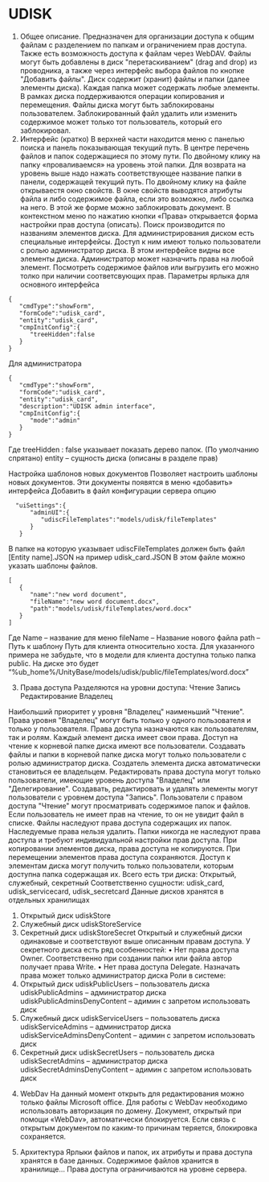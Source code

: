 # UDISK 
1. Общее описание.
Предназначен для организации доступа к общим файлам с разделением по папкам и ограничением прав доступа. 
Также есть возможность доступа к файлам через WebDAV. Файлы могут быть добавлены в диск "перетаскиванием" (drag and drop) из проводника, а также через интерфейс выбора файлов по кнопке "Добавить файлы". Диск содержит (хранит) файлы и папки (далее элементы диска). Каждая папка может содержать любые элементы. В рамках диска поддерживаются операции копирования и перемещения. Файлы диска могут быть заблокированы пользователем. Заблокированный файл удалить или изменить содержимое может только тот пользователь, который его заблокировал.
2. Интерфейс (кратко)
В верхней части находится меню с панелью поиска и панель показывающая текущий путь.  В центре перечень файлов и папок содержащиеся по этому пути. По двойному клику на папку «проваливаемся» на уровень этой папки. Для возврата на уровень выше надо нажать соответствующее название папки в панели, содержащей текущий путь.  По двойному клику на файле открываестя окно свойств. В окне свойств выводятся атрибуты файла и либо содержимое файла, если это возможно, либо ссылка на него.  В этой же форме можно заблокировать документ. В контекстном меню по нажатию кнопки «Права» открывается форма настройки прав доступа (описать). Поиск производится по названиям элементов диска.
Для администрирования диском есть специальные интерфейсы. Доступ к ним имеют только пользователи с ролью администратор диска. В этом интерфейсе видны все элементы диска. Администратор может назначить права на любой элемент. Посмотреть содержимое файлов или выгрузить его можно толко при наличии соответсвующих прав.
Параметры ярлыка для основного интерфейса
```
{  
   "cmdType":"showForm",
   "formCode":"udisk_card",
   "entity":"udisk_card",
   "cmpInitConfig":{  
      "treeHidden":false
   }
}
```
Для  администратора

```
{  
   "cmdType":"showForm",
   "formCode":"udisk_card",
   "entity":"udisk_card",
   "description":"UDISK admin interface",
   "cmpInitConfig":{  
      "mode":"admin"
   }
}
```

Где treeHidden : false указывает показать дерево папок. (По умолчанию спрятано)
entity – сущность диска (описаны в разделе прав) 

Настройка шаблонов новых документов
Позволяет настроить шаблоны новых документов. Эти документы появятся в меню «добавить» интерфейса
  Добавить в файл конфигурации сервера опцию 	

```
  "uiSettings":{  
      "adminUI":{  
         "udiscFileTemplates":"models/udisk/fileTemplates"
      }
   }
```
 
В папке на которую указывает udiscFileTemplates должен быть файл 
[Entity name].JSON на пример udisk_card.JSON
В этом файле можно указать шаблоны файлов.
```
[  
   {  
      "name":"new word document",
      "fileName":"new word document.docx",
      "path":"models/udisk/fileTemplates/word.docx"
   }
]
```
Где 
Name – название для меню
fileName – Название нового файла
path – Путь к шаблону Путь для клиента относительно хоста. Для указанного примера не забудьте, что в модели для клиента доступна только папка public. На диске это будет “%ub_home%/UnityBase/models/udisk/public/fileTemplates/word.docx”

3. Права доступа
 Разделяются на уровни доступа:
   Чтение 
   Запись
   Редактирование
   Владелец

 Наибольший приоритет у уровня "Владелец" наименьший "Чтение". Права уровня "Владелец" могут быть только у одного пользователя и только у пользователя. Права доступа назначаются как пользователям, так и ролям.
 Каждый элемент диска имеет свои права. Доступ на чтение к корневой папке диска имеют все пользователи.  Создавать файлы и папки в корневой папке диска могут только пользователи с ролью администратор диска.  Создатель элемента диска автоматически становиться ее владельцем. Редактировать права доступа могут только пользователи, имеющие уровень доступа "Владелец" или "Делегирование". Создавать, редактировать и удалять элементы могут пользователи с уровнем доступа "Запись".  Пользователи с правом доступа "Чтение" могут просматривать содержимое папок и файлов. Если пользователь не имеет прав на чтение, то он не увидит файл в списке. 
 Файлы наследуют права доступа содержащих их папок. Наследуемые права нельзя удалить.  Папки никогда не наследуют права доступа и требуют индивидуальной настройки прав доступа.
При копировании элементов диска, права доступа не копируются. При перемещении элементов права доступа сохраняются.
 Доступ к элементам диска могут получить только пользователи, которым доступна папка содержащая их. 
Всего есть три диска: Открытый, служебный, секретный
Соответственно сущности: udisk_card, udisk_servicecard, udisk_secretcard
Данные дисков хранятся в отдельных хранилищах
1)	Oткрытый диск
udiskStore
2)	Служебный диск
udiskStoreService
3)	Секретный диск
udiskStoreSecret
Открытый и служебный диски одинаковые и соответствуют выше описанным правам доступа.
У секретного диска есть ряд особенностей:
•	Нет права доступа Owner. Соответственно при создании папки или файла автор получает права Write. 
•	Нет права доступа Delegate. Назначать права может только администратор диска
Роли в системе:
4)	Oткрытый диск
udiskPublicUsers – пользователь диска
udiskPublicAdmins – администратор диска
udiskPublicAdminsDenyContent – адимин с запретом использовать диск
5)	Служебный диск
udiskServiceUsers – пользователь диска
udiskServiceAdmins – администратор диска
udiskServiceAdminsDenyContent – адимин с запретом использовать диск
6)	Секретный диск
udiskSecretUsers – пользователь диска
udiskSecretAdmins – администратор диска
udiskSecretAdminsDenyContent – адимин с запретом использовать диск



4. WebDav
На данный момент открыть для редактирования можно только файлы Microsoft office.  Для работы с  WebDav необходимо использовать авторизация по домену. Документ, открытый при помощи «WebDav», автоматически блокируется. Если связь с открытым документом по каким-то причинам теряется, блокировка сохраняется. 

5. Архитектура
Ярлыки файлов и папок, их атрибуты и права доступа хранятся в базе данных. Содержимое файлов хранится в хранилище… Права доступа ограничиваются на уровне сервера. 
